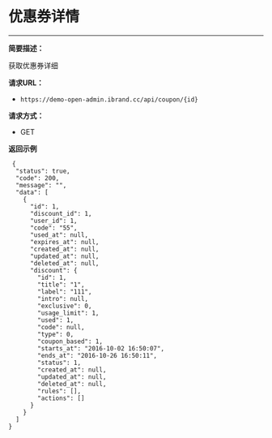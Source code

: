  # 优惠券详情
 
 ****
     
**简要描述：** 

获取优惠券详细

**请求URL：** 
- `https://demo-open-admin.ibrand.cc/api/coupon/{id} `
  
**请求方式：**
- GET 


 **返回示例**

``` 
 {
  "status": true,
  "code": 200,
  "message": "",
  "data": [
    {
      "id": 1,
      "discount_id": 1,
      "user_id": 1,
      "code": "55",
      "used_at": null,
      "expires_at": null,
      "created_at": null,
      "updated_at": null,
      "deleted_at": null,
      "discount": {
        "id": 1,
        "title": "1",
        "label": "111",
        "intro": null,
        "exclusive": 0,
        "usage_limit": 1,
        "used": 1,
        "code": null,
        "type": 0,
        "coupon_based": 1,
        "starts_at": "2016-10-02 16:50:07",
        "ends_at": "2016-10-26 16:50:11",
        "status": 1,
        "created_at": null,
        "updated_at": null,
        "deleted_at": null,
        "rules": [],
        "actions": []
      }
    }
  ]
}
```

